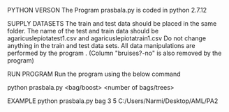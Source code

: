 PYTHON VERSON
The Program prasbala.py is coded in python 2.7.12

SUPPLY DATASETS
The train and test data should be placed in the same folder. 
The name of the test and train data should be agaricuslepiotatest1.csv and agaricuslepiotatrain1.csv
Do not change anything in the train and test data sets. All data manipulations are performed by the program . (Column "bruises?-no" is also removed by the program) 

RUN PROGRAM
Run the program using the below command

python prasbala.py <bag/boost> <tree depth> <number of bags/trees> <path of folder for train and test datasets>

EXAMPLE 
python prasbala.py bag 3 5 C:/Users/Narmi/Desktop/AML/PA2
